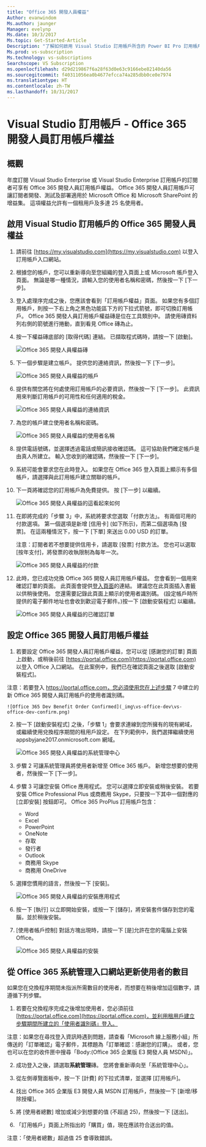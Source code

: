 ```yaml
---
title: "Office 365 開發人員權益"
Author: evanwindom
Ms.author: jaunger
Manager: evelynp
Ms.date: 10/3/2017
Ms.topic: Get-Started-Article
Description: "了解如何啟用 Visual Studio 訂用帳戶所含的 Power BI Pro 訂用帳戶。"
Ms.prod: vs-subscription
Ms.technology: vs-subscriptions
Searchscope: VS Subscription
ms.openlocfilehash: d29d219867f6a28f63d0e63c9166ebe82140da56
ms.sourcegitcommit: f40311056ea0b4677efcca74a285dbb0ce0e7974
ms.translationtype: HT
ms.contentlocale: zh-TW
ms.lasthandoff: 10/31/2017
---
```

# <a name="visual-studio-subscriptions---the-office-365-developer-subscription-benefit"></a>Visual Studio 訂用帳戶 - Office 365 開發人員訂用帳戶權益

## <a name="overview"></a>概觀

年度訂閱 Visual Studio Enterprise 或 Visual Studio Enterprise 訂用帳戶的訂閱者可享有 Office 365 開發人員訂用帳戶權益。  Office 365 開發人員訂用帳戶可讓訂閱者開發、測試及部署適用於 Microsoft Office 和 Microsoft SharePoint 的增益集。  這項權益允許有一個租用戶及多達 25 名使用者。

## <a name="activating-the-office-365-developer-benefit-in-visual-studio-subscriptions"></a>啟用 Visual Studio 訂用帳戶的 Office 365 開發人員權益

1. 請前往 [https://my.visualstudio.com](https://my.visualstudio.com) 以登入訂用帳戶入口網站。
2. 根據您的帳戶，您可以重新導向至您組織的登入頁面上或 Microsoft 帳戶登入頁面。  無論是哪一種情況，請輸入您的使用者名稱和密碼，然後按一下 [下一步]。
3. 登入處理序完成之後，您應該會看到「訂用帳戶權益」頁面。  如果您有多個訂用帳戶，則按一下右上角之黑色功能區下方的下拉式箭號，即可切換訂用帳戶。  Office 365 開發人員訂用帳戶權益磚是位在工具類別中。  請使用磚資料列右側的箭號進行捲動，直到看見 Office 磚為止。 
4. 按一下權益磚底部的 [取得代碼] 連結。   已擷取程式碼時，請按一下 [啟動]。 

    ![Office 365 開發人員權益磚](_img\vs-office-dev\vs-office-dev-tile.png)

5.  下一個步驟是建立帳戶。  提供您的連絡資訊，然後按一下 [下一步]。 

    ![Office 365 開發人員權益的帳戶](_img\vs-office-dev\vs-office-dev-account-cropped.png)


6.  提供有關您將在何處使用訂用帳戶的必要資訊，然後按一下 [下一步]。  此資訊用來判斷訂用帳戶的可用性和任何適用的稅金。  

    ![Office 365 開發人員權益的連絡資訊](_img\vs-office-dev\vs-office-dev-contact-cropped.png)


7.  為您的帳戶建立使用者名稱和密碼。  

    ![Office 365 開發人員權益的使用者名稱](_img\vs-office-dev\vs-office-dev-username-cropped.png)

8.  提供電話號碼，並選擇透過電話或簡訊接收確認碼。  這可協助我們確定帳戶是由真人所建立。 輸入您收到的確認碼，然後按一下 [下一步]。

9.  系統可能會要求您在此時登入。  如果您在 Office 365 登入頁面上顯示有多個帳戶，請選擇與此訂用帳戶建立關聯的帳戶。

10. 下一頁將確認您的訂用帳戶為免費提供。  按 [下一步]  以繼續。  

    ![Office 365 開發人員權益的這看起來如何](_img\vs-office-dev\vs-office-dev-price.png)


11. 在即將完成的「步驟 3」中，系統將要求您選取「付款方法」。  有兩個可用的付款選項。  第一個選項是新增 [信用卡] (如下所示)，而第二個選項為 [發票]。  在這兩種情況下，按一下 [下單] 來送出 0.00 USD 的訂單。

    注意：訂閱者若不想要提供信用卡，請選取 [發票] 付款方法。  您也可以選取 [按年支付]，將發票的收執限制為每年一次。
 

    ![Office 365 開發人員權益的付款](_img\vs-office-dev\vs-office-dev-credit-blur-cropped.png)

12. 此時，您已成功兌換 Office 365 開發人員訂用帳戶權益。  您會看到一個用來確認訂單的頁面。  此頁面會提供[登入頁面](https://portal.office.com "Office 365 登入頁面")的連結。  建議您在此頁面插入書籤以供稍後使用。  您還需要記錄此頁面上顯示的使用者識別碼。  (設定帳戶時所提供的電子郵件地址也會收到歡迎電子郵件。)按一下 [啟動安裝程式] 以繼續。  

    ![Office 365 開發人員權益的已確認訂單](_img\vs-office-dev\vs-office-dev-confirm.png)

## <a name="setting-up-the-office-365-developer-subscription-benefit"></a>設定 Office 365 開發人員訂用帳戶權益

1. 若要設定 Office 365 開發人員訂用帳戶權益，您可以從 [感謝您的訂單] 頁面上啟動，或稍後前往 [https://portal.office.com](https://portal.office.com) 以登入 Office 入口網站。  在此案例中，我們已在確認頁面之後選取 [啟動安裝程式]。

注意：若要登入 https://portal.office.com，您必須使用您在上述步驟 7 中建立的新 Office 365 開發人員訂用帳戶的使用者識別碼。

    ![Office 365 Dev Benefit Order Confirmed](_img\vs-office-dev\vs-office-dev-confirm.png)

2. 按一下 [啟動安裝程式] 之後，「步驟 1」會要求連線到您所擁有的現有網域，或繼續使用兌換程序期間的租用戶設定。  在下列範例中，我們選擇繼續使用 appsbyjane2017.onmicrosoft.com 網域。

    ![Office 365 開發人員權益的系統管理中心](_img\vs-office-dev\vs-office-dev-admin-cropped.png)

12. 步驟 2 可讓系統管理員將使用者新增至 Office 365 帳戶。  新增您想要的使用者，然後按一下 [下一步]。  

13. 步驟 3 可讓您安裝 Office 應用程式。  您可以選擇立即安裝或稍後安裝。  若要安裝 Office Professional Plus 或商務用 Skype，只要按一下其中一個對應的 [立即安裝] 按鈕即可。  Office 365 ProPlus 訂用帳戶包含：
    - Word
    - Excel
    - PowerPoint
    - OneNote
    - 存取
    - 發行者
    - Outlook
    - 商務用 Skype
    - 商務用 OneDrive

14. 選擇您慣用的語言，然後按一下 [安裝]。 

    ![Office 365 開發人員權益的安裝應用程式](_img\vs-office-dev\vs-office-dev-install-cropped.png)

15. 按一下 [執行] 以立即開始安裝，或按一下 [儲存]，將安裝套件儲存到您的電腦，並於稍後安裝。

16. [使用者帳戶控制] 對話方塊出現時，請按一下 [是]允許在您的電腦上安裝 Office。  

    ![Office 365 開發人員權益的安裝](_img\vs-office-dev\vs-office-dev-app-install-cropped.png)


## <a name="updating-the-number-of-users-from-the-office-365-admin-portal"></a>從 Office 365 系統管理入口網站更新使用者的數目

如果您在兌換程序期間未指派所需數目的使用者，而想要在稍後增加這個數字，請遵循下列步驟。 

1. 若要在兌換程序完成之後增加使用者，您必須前往 [https://portal.office.com](https://portal.office.com)，並利用租用戶建立步驟期間所建立的「使用者識別碼」登入。

注意：如果您在尋找登入資訊時遇到問題，請查看「Microsoft 線上服務小組」所傳送的「訂單確認」電子郵件，其標題為「訂單確認：感謝您的訂購」。  或者，您也可以在您的收件匣中搜尋「Body:(Office 365 企業版 E3 開發人員 MSDN)」。

2. 成功登入之後，請選取**系統管理**磚。 您將會重新導向至「系統管理中心」。

3. 從左側導覽面板中，按一下 [計費] 的下拉式清單，並選擇 [訂用帳戶]。

4. 找出 Office 365 企業版 E3 開發人員 MSDN 訂用帳戶，然後按一下 [新增/移除授權]。

5. 將 [使用者總數] 增加或減少到想要的值 (不超過 25)，然後按一下 [送出]。

6. 「訂用帳戶」頁面上所指出的「購買」值，現在應該符合送出的值。

注意：「使用者總數」超過值 25 會導致錯誤。


